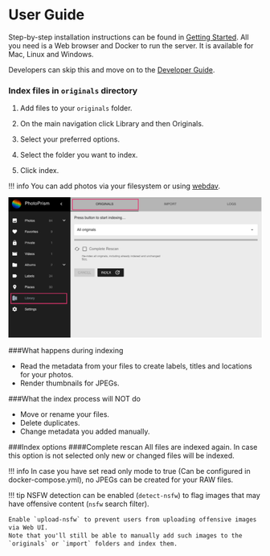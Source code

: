 # User Guide #

Step-by-step installation instructions can be found in [Getting Started](../getting-started/index.md).
All you need is a Web browser and Docker to run the server. It is available for Mac, Linux and Windows.

Developers can skip this and move on to the [Developer Guide](../developer-guide/index.md).


### Index files in `originals` directory

1. Add files to your `originals` folder.

2. On the main navigation click Library and then Originals.

3. Select your preferred options.

4. Select the folder you want to index.

5. Click index.

!!! info
    You can add photos via your filesystem or using [webdav](webdav.md).


![Screenshot](../img/Index.png)

###What happens during indexing

* Read the metadata from your files to create labels, titles and locations for your photos.
* Render thumbnails for JPEGs.

###What the index process will NOT do

* Move or rename your files.
* Delete duplicates.
* Change metadata you added manually.

###Index options
####Complete rescan
All files are indexed again.
In case this option is not selected only new or changed files will be indexed.

!!! info
    In case you have set read only mode to true (Can be configured in docker-compose.yml), no JPEGs can be created for your RAW files.
    
!!! tip 
    NSFW detection can be enabled (`detect-nsfw`) to flag images that may have offensive content (`nsfw` search filter).
        
    Enable `upload-nsfw` to prevent users from uploading offensive images via Web UI. 
    Note that you'll still be able to manually add such images to the `originals` or `import` folders and index them.

